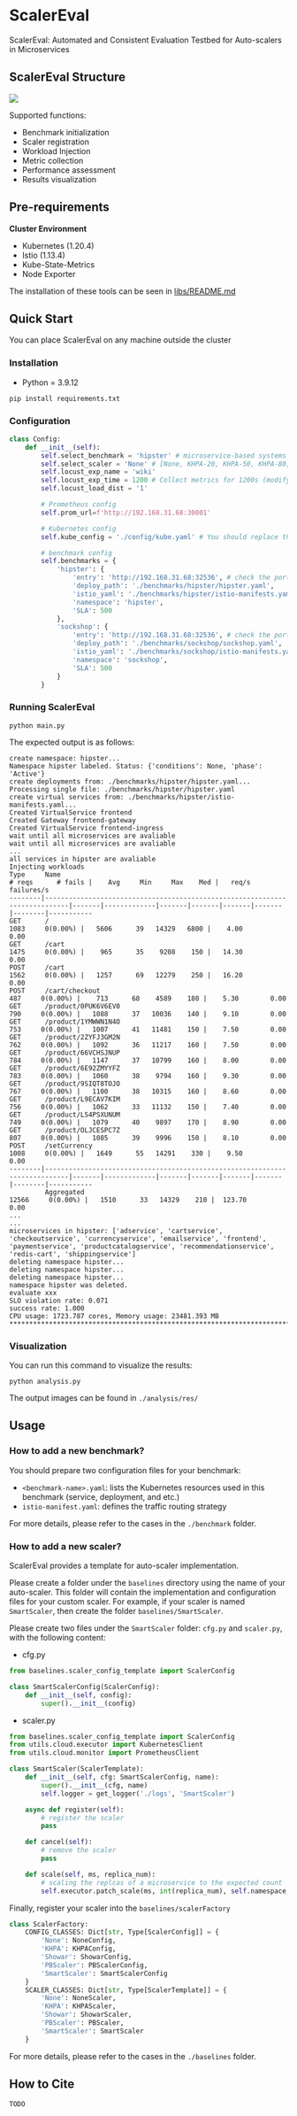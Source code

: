 # ScalerEval
ScalerEval: Automated and Consistent Evaluation Testbed for Auto-scalers in Microservices



## ScalerEval Structure

![](./imgs/ScalerEval.png)

Supported functions:

- Benchmark initialization
- Scaler registration
- Workload Injection
- Metric collection
- Performance assessment
- Results visualization

##  Pre-requirements

**Cluster Environment**

- Kubernetes (1.20.4)
- Istio (1.13.4)
- Kube-State-Metrics
- Node Exporter

The installation of these tools can be seen in [libs/README.md](https://github.com/WHU-AISE/ScalerEval/libs/README.md)

## Quick Start

You can place ScalerEval on any machine outside the cluster

### Installation

- Python = 3.9.12

```
pip install requirements.txt
```

### Configuration

```Python
class Config:
    def __init__(self):
        self.select_benchmark = 'hipster' # microservice-based systems [hipster, sockshop]
        self.select_scaler = 'None' # [None, KHPA-20, KHPA-50, KHPA-80, Showar, PBScaler]
        self.locust_exp_name = 'wiki'
        self.locust_exp_time = 1200 # Collect metrics for 1200s (modify this value based on load injection time)
        self.locust_load_dist = '1'

        # Prometheus config
        self.prom_url=f'http://192.168.31.68:30001'

        # Kubernetes config
        self.kube_config = './config/kube.yaml' # You should replace this file with /etc/kubernetes/admin.conf in your master node

        # benchmark config
        self.benchmarks = {
            'hipster': {
                'entry': 'http://192.168.31.68:32536', # check the port of istio-ingress-gateway
                'deploy_path': './benchmarks/hipster/hipster.yaml',
                'istio_yaml': './benchmarks/hipster/istio-manifests.yaml',
                'namespace': 'hipster',
                'SLA': 500
            },
            'sockshop': {
                'entry': 'http://192.168.31.68:32536', # check the port of istio-ingress-gateway
                'deploy_path': './benchmarks/sockshop/sockshop.yaml',
                'istio_yaml': './benchmarks/sockshop/istio-manifests.yaml',
                'namespace': 'sockshop',
                'SLA': 500
            }
        }
```

### Running ScalerEval

```shell
python main.py
```

The expected output is as follows:

```
create namespace: hipster...
Namespace hipster labeled. Status: {'conditions': None, 'phase': 'Active'}
create deployments from: ./benchmarks/hipster/hipster.yaml...
Processing single file: ./benchmarks/hipster/hipster.yaml
create virtual services from: ./benchmarks/hipster/istio-manifests.yaml...
Created VirtualService frontend
Created Gateway frontend-gateway
Created VirtualService frontend-ingress
wait until all microservices are avaliable 
wait until all microservices are avaliable
...
all services in hipster are avaliable
Injecting workloads
Type     Name                                                                          # reqs      # fails |    Avg     Min     Max    Med |   req/s  failures/s
--------|----------------------------------------------------------------------------|-------|-------------|-------|-------|-------|-------|--------|-----------
GET      /                                                                               1083     0(0.00%) |   5606      39   14329   6800 |    4.00        0.00
GET      /cart                                                                           1475     0(0.00%) |    965      35    9208    150 |   14.30        0.00
POST     /cart                                                                           1562     0(0.00%) |   1257      69   12279    250 |   16.20        0.00
POST     /cart/checkout                                                                   487     0(0.00%) |    713      68    4589    180 |    5.30        0.00
GET      /product/0PUK6V6EV0                                                              790     0(0.00%) |   1088      37   10036    140 |    9.10        0.00
GET      /product/1YMWWN1N4O                                                              753     0(0.00%) |   1007      41   11481    150 |    7.50        0.00
GET      /product/2ZYFJ3GM2N                                                              762     0(0.00%) |   1092      36   11217    160 |    7.50        0.00
GET      /product/66VCHSJNUP                                                              784     0(0.00%) |   1147      37   10799    160 |    8.00        0.00
GET      /product/6E92ZMYYFZ                                                              783     0(0.00%) |   1060      38    9794    160 |    9.30        0.00
GET      /product/9SIQT8TOJO                                                              767     0(0.00%) |   1100      38   10315    160 |    8.60        0.00
GET      /product/L9ECAV7KIM                                                              756     0(0.00%) |   1062      33   11132    150 |    7.40        0.00
GET      /product/LS4PSXUNUM                                                              749     0(0.00%) |   1079      40    9897    170 |    8.90        0.00
GET      /product/OLJCESPC7Z                                                              807     0(0.00%) |   1085      39    9996    150 |    8.10        0.00
POST     /setCurrency                                                                    1008     0(0.00%) |   1649      55   14291    330 |    9.50        0.00
--------|----------------------------------------------------------------------------|-------|-------------|-------|-------|-------|-------|--------|-----------
         Aggregated                                                                     12566     0(0.00%) |   1510      33   14329    210 |  123.70        0.00
...
...
microservices in hipster: ['adservice', 'cartservice', 'checkoutservice', 'currencyservice', 'emailservice', 'frontend', 'paymentservice', 'productcatalogservice', 'recommendationservice', 'redis-cart', 'shippingservice']
deleting namespace hipster...
deleting namespace hipster...
deleting namespace hipster...
namespace hipster was deleted.
evaluate xxx
SLO violation rate: 0.071
success rate: 1.000
CPU usage: 1723.787 cores, Memory usage: 23481.393 MB
****************************************************************************************************
```

### Visualization

You can run this command to visualize the results:

```
python analysis.py
```

The output images can be found in `./analysis/res/`

## Usage

### How to add a new benchmark?

You should prepare two configuration files for your benchmark:

- `<benchmark-name>.yaml`: lists the Kubernetes resources used in this benchmark (service, deployment, and etc.)
- `istio-manifest.yaml`: defines the traffic routing strategy

For more details, please refer to the cases in the `./benchmark` folder.

### How to add a new scaler?

ScalerEval provides a template for auto-scaler implementation. 

Please create a folder under the `baselines` directory using the name of your auto-scaler. This folder will contain the implementation and configuration files for your custom scaler. For example, if your scaler is named `SmartScaler`, then create the folder `baselines/SmartScaler`. 

Please create two files under the `SmartScaler` folder: `cfg.py` and `scaler.py`, with the following content:

- cfg.py

```python
from baselines.scaler_config_template import ScalerConfig

class SmartScalerConfig(ScalerConfig):
    def __init__(self, config):
        super().__init__(config)
```

- scaler.py

```python
from baselines.scaler_config_template import ScalerConfig
from utils.cloud.executor import KubernetesClient
from utils.cloud.monitor import PrometheusClient

class SmartScaler(ScalerTemplate):
    def __init__(self, cfg: SmartScalerConfig, name):
        super().__init__(cfg, name)
       	self.logger = get_logger('./logs', 'SmartScaler')

    async def register(self):
        # register the scaler
        pass

    def cancel(self):
        # remove the scaler
        pass

    def scale(self, ms, replica_num):
        # scaling the replcas of a microservice to the expected count
        self.executor.patch_scale(ms, int(replica_num), self.namespace, async_req=True)
```

Finally, register your scaler into the `baselines/scalerFactory`

```python
class ScalerFactory:
    CONFIG_CLASSES: Dict[str, Type[ScalerConfig]] = {
        'None': NoneConfig,
        'KHPA': KHPAConfig,
        'Showar': ShowarConfig,
        'PBScaler': PBScalerConfig,
        'SmartScaler': SmartScalerConfig
    }
    SCALER_CLASSES: Dict[str, Type[ScalerTemplate]] = {
        'None': NoneScaler,
        'KHPA': KHPAScaler,
        'Showar': ShowarScaler,
        'PBScaler': PBScaler,
        'SmartScaler': SmartScaler
    }
```

For more details, please refer to the cases in the `./baselines` folder.

## How to Cite

```
TODO
```



